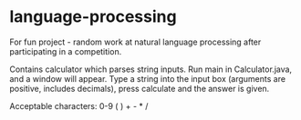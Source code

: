 # language-processing
For fun project - random work at natural language processing after participating in a competition.

Contains calculator which parses string inputs. Run main in Calculator.java, and a window will appear. Type a string into the input box (arguments are positive, includes decimals), press calculate and the answer is given.

Acceptable characters: 0-9 ( ) + - * /

